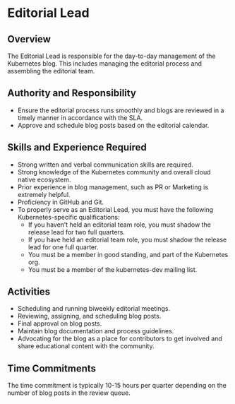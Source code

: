 # Editorial Lead

## Overview

The Editorial Lead is responsible for the day-to-day management of the Kubernetes blog. This includes managing the editorial process and assembling the editorial team.

## Authority and Responsibility

* Ensure the editorial process runs smoothly and blogs are reviewed in a timely manner in accordance with the SLA.
* Approve and schedule blog posts based on the editorial calendar.

## Skills and Experience Required

* Strong written and verbal communication skills are required.
* Strong knowledge of the Kubernetes community and overall cloud native ecosystem.
* Prior experience in blog management, such as PR or Marketing is extremely helpful.
* Proficiency in GitHub and Git.
* To properly serve as an Editorial Lead, you must have the following Kubernetes-specific qualifications:
  * If you haven’t held an editorial team role, you must shadow the release lead for two full quarters.
  * If you have held an editorial team role, you must shadow the release lead for one full quarter.
  * You must be a member in good standing, and part of the Kubernetes org.
  * You must be a member of the kubernetes-dev mailing list.

## Activities

* Scheduling and running biweekly editorial meetings.
* Reviewing, assigning, and scheduling blog posts.
* Final approval on blog posts.
* Maintain blog documentation and process guidelines.
* Advocating for the blog as a place for contributors to get involved and share educational content with the community.

## Time Commitments

The time commitment is typically 10-15 hours per quarter depending on the number of blog posts in the review queue. 
